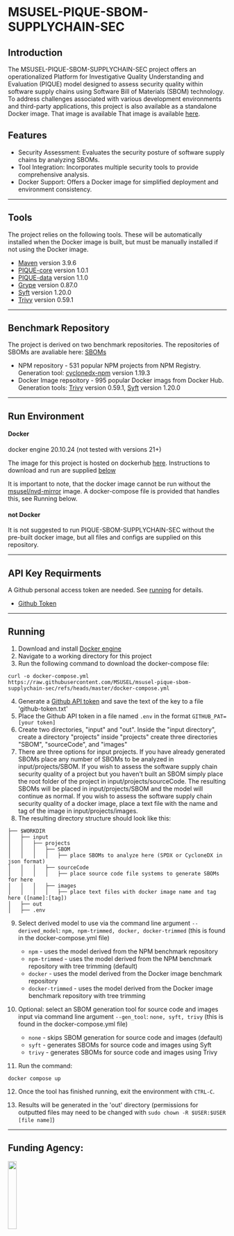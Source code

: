 # MSUSEL-PIQUE-SBOM-SUPPLYCHAIN-SEC
## Introduction
The MSUSEL-PIQUE-SBOM-SUPPLYCHAIN-SEC project offers an operationalized Platform for Investigative Quality
Understanding and Evaluation (PIQUE) model designed to assess security quality within software
supply chains using Software Bill of Materials (SBOM) technology. To address challenges
associated with various development environments and third-party applications, this project
is also available as a standalone Docker image. That image is available That image is available [here](https://hub.docker.com/repository/docker/msusel/pique-sbom-supply-chain-sec/general).

## Features
* Security Assessment: Evaluates the security posture of software supply chains by analyzing SBOMs.
* Tool Integration: Incorporates multiple security tools to provide comprehensive analysis.
* Docker Support: Offers a Docker image for simplified deployment and environment consistency.
___
## Tools
The project relies on the following tools. These will be automatically installed when the Docker image is built, but must 
be manually installed if not using the Docker image.

* [Maven](https://github.com/apache/maven) version 3.9.6
* [PIQUE-core](https://github.com/MSUSEL/msusel-pique) version 1.0.1
* [PIQUE-data](https://github.com/MSUSEL/msusecl-pique-data) version 1.1.0
* [Grype](https://github.com/anchore/grype) version 0.87.0
* [Syft](https://github.com/anchore/syft) version 1.20.0
* [Trivy](https://github.com/aquasecurity/trivy) version 0.59.1
___
## Benchmark Repository
The project is derived on two benchmark repositories. The repositories of SBOMs are avaliable here: [SBOMs](https://zenodo.org/records/15122007)

* NPM repository - 531 popular NPM projects from NPM Registry. Generation tool: [cyclonedx-npm](https://www.npmjs.com/package/@cyclonedx/cyclonedx-npm) version 1.19.3
* Docker Image repsoitory - 995 popular Docker imags from Docker Hub. Generation tools: [Trivy](https://github.com/aquasecurity/trivy) version 0.59.1, [Syft](https://github.com/anchore/syft) version 1.20.0

___
## Run Environment
#### Docker
docker engine 20.10.24 (not tested with versions 21+)

The image for this project is hosted on dockerhub 
[here](https://hub.docker.com/repository/docker/msusel/pique-sbom-supplychain-sec/general). Instructions to download 
and run are supplied [below](https://github.com/MSUSEL/msusel-sbom-supplychain-sec/tree/master#running)

It is important to note, that the docker image cannot be run without the [msusel/nvd-mirror](https://hub.docker.com/repository/docker/msusel/nvd-mirror/general) image. A docker-compose file is provided that handles this, see Running below.


#### not Docker
It is not suggested to run PIQUE-SBOM-SUPPLYCHAIN-SEC without the pre-built docker image, but all files and configs 
are supplied on this repository. 

___

## API Key Requirments
A Github personal access token are needed. See [running](ttps://github.com/MSUSEL/msusel-pique-sbom-supplychainsec/tree/master#running) for details.
- [Github Token](https://docs.github.com/en/enterprise-server@3.6/authentication/keeping-your-account-and-data-secure/managing-your-personal-access-tokens)
___

## Running 
1. Download and install [Docker engine](https://docs.docker.com/engine/install/)
2. Navigate to a working directory for this project
3. Run the following command to download the docker-compose file:
```
curl -o docker-compose.yml https://raw.githubusercontent.com/MSUSEL/msusel-pique-sbom-supplychain-sec/refs/heads/master/docker-compose.yml
```
4. Generate a [Github API token](https://docs.github.com/en/authentication/keeping-your-account-and-data-secure/managing-your-personal-access-tokens) and save the text of the key to a file 'github-token.txt'
5. Place the Github API token in a file named `.env` in the format `GITHUB_PAT=[your token]`
6. Create two directories, "input" and "out". Inside the "input directory", create a directory "projects" inside "projects" create three directories "SBOM", "sourceCode", and "images"
7. There are three options for input projects. If you have already generated SBOMs
   place any number of SBOMs to be analyzed in input/projects/SBOM. If you wish to assess the
   software supply chain security quality of a project but you haven't built an SBOM simply place
   the root folder of the project in input/projects/sourceCode. The resulting SBOMs will be 
   placed in input/projects/SBOM and the model will continue as normal. If you wish to assess the software supply
    chain security quality of a docker image, place a text file with the name and tag of the image in input/projects/images.
8. The resulting directory structure should look like this:
```
├── $WORKDIR
│   ├── input
│   │   ├── projects
│   │   │   ├── SBOM
│   │   │   │   ├── place SBOMs to analyze here (SPDX or CycloneDX in json format)
│   │   │   ├── sourceCode
│   │   │   │   ├── place source code file systems to generate SBOMs for here 
│   │   │   ├── images
│   │   │   │   ├── place text files with docker image name and tag here ([name]:[tag])
│   ├── out
│   ├── .env
```
9. Select derived model to use via the command line argument `--derived_model`: `npm, npm-trimmed, docker, docker-trimmed` (this is found in the docker-compose.yml file)
   - `npm` - uses the model derived from the NPM benchmark repository
   - `npm-trimmed` - uses the model derived from the NPM benchmark repository with tree trimming (default)
   - `docker` - uses the model derived from the Docker image benchmark repository
   - `docker-trimmed` - uses the model derived from the Docker image benchmark repository with tree trimming
10. Optional: select an SBOM generation tool for source code and images input via command line argument `--gen_tool`: `none, syft, trivy` (this is found in the docker-compose.yml file)
    - `none` - skips SBOM generation for source code and images (default)
    - `syft` - generates SBOMs for source code and images using Syft
    - `trivy` - generates SBOMs for source code and images using Trivy


11. Run the command:
```
docker compose up
```

12. Once the tool has finished running, exit the environment with `CTRL-C`.

13. Results will be generated in the 'out' directory (permissions for outputted files may need to be changed with `sudo chown -R $USER:$USER [file name]`)
___

## Funding Agency:

[<img src="https://www.cisa.gov/profiles/cisad8_gov/themes/custom/gesso/dist/images/backgrounds/6fdaa25709d28dfb5cca.svg" width="20%" height="20%">](https://www.cisa.gov/)
